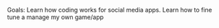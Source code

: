 Goals:
Learn how coding works for social media apps.
Learn how to fine tune a manage my own game/app
